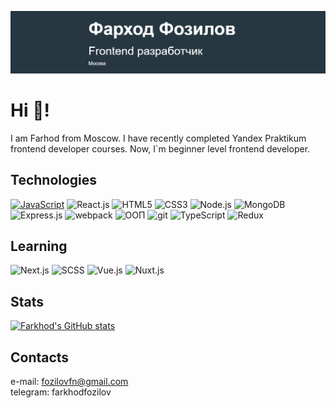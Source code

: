 ![header](https://github.com/FozilovFarhod/FozilovFarhod/blob/main/images/header-git.jpg)  
# Hi 👋!  
I am Farhod from Moscow.  I have recently completed Yandex Praktikum frontend developer courses.  Now, I`m beginner level frontend developer.
## Technologies  
[![JavaScript](https://img.shields.io/badge/JavaScript-F7DF1E?style=for-the-badge&logo=javascript&logoColor=black)](https://www.ecma-international.org/)
![React.js](https://img.shields.io/badge/React-20232A?style=for-the-badge&logo=react&logoColor=61DAFB)
![HTML5](https://img.shields.io/badge/HTML5-E34F26?style=for-the-badge&logo=html5&logoColor=white )
![CSS3](https://img.shields.io/badge/CSS3-1572B6?style=for-the-badge&logo=css3&logoColor=white)
![Node.js](https://img.shields.io/badge/Node.js-43853D?style=for-the-badge&logo=node.js&logoColor=white)
![MongoDB](https://img.shields.io/badge/MongoDB-4EA94B?style=for-the-badge&logo=mongodb&logoColor=white)
![Express.js](https://img.shields.io/badge/Express.js-404D59?style=for-the-badge)
![webpack](https://img.shields.io/badge/-webpack-212121?style=for-the-badge&logo=webpack)
![ООП](https://img.shields.io/badge/-ООП-212121?style=for-the-badge&logo=oop)
![git](https://img.shields.io/badge/-git-212121?style=for-the-badge&logo=git) 
![TypeScript](https://img.shields.io/badge/TypeScript-007ACC?style=for-the-badge&logo=typescript&logoColor=white)
![Redux](https://img.shields.io/badge/Redux-593D88?style=for-the-badge&logo=redux&logoColor=white)
## Learning 
![Next.js](https://img.shields.io/badge/Next.js-F7DF1E?style=for-the-badge&logo=Next&logoColor=black)
![SCSS](https://img.shields.io/badge/SCSS-CC6699?style=for-the-badge&logo=SCSS&logoColor=white)
![Vue.js](https://img.shields.io/badge/Vue.js-35495E?style=for-the-badge&logo=vue.js&logoColor=4FC08D)
![Nuxt.js](https://img.shields.io/badge/Nuxt.js-CC6699?style=for-the-badge&logo=nuxt&logoColor=white)
  
<!-- ## Some of my projects   -->
  
<!-- ### Mesto  
[<img src = "https://github.com/FozilovFarhod/FozilovFarhod/blob/main/images/russian-travel.jpg" width = "250">](https://github.com/FozilovFarhod/russian-travel)
### Russian Travel  
[<img src = "https://github.com/FozilovFarhod/FozilovFarhod/blob/main/images/russian-travel.jpg" width = "250">](https://github.com/FozilovFarhod/russian-travel)
### Movies-explorer  
[<img src = "https://github.com/FozilovFarhod/FozilovFarhod/blob/main/images/russian-travel.jpg" width = "250">](https://github.com/FozilovFarhod/russian-travel) -->
## Stats  
[![Farkhod's GitHub stats](https://github-readme-stats.vercel.app/api?username=fozilovfarhod&theme=merko)](https://github.com/fozilovfarhod/github-readme-stats)
## Contacts  
e-mail: fozilovfn@gmail.com  
telegram: farkhodfozilov